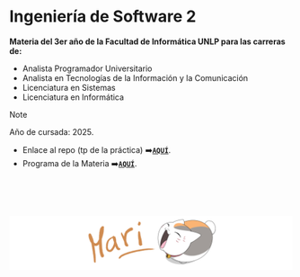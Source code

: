 # Ingeniería de Software 2

**Materia del 3er año de la Facultad de Informática UNLP para las carreras de:**

* Analista Programador Universitario
* Analista en Tecnologías de la Información y la Comunicación
* Licenciatura en Sistemas
* Licenciatura en Informática

>[!NOTE]
>Año de cursada: 2025.
>
>* Enlace al repo (tp de la práctica) ➡️[<code>**AQUÍ**</code>](https://github.com/Marimari2342/AlquilandoWeb).
>* Programa de la Materia ➡️[<code>**AQUÍ**</code>]().
>
<br>
<br>
<br>

<p><img align="center" src="https://github.com/Marimari2342/Marimari2342/blob/main/firmagith.png" alt="marigit"/></p>


